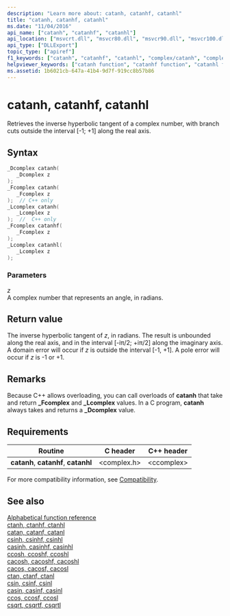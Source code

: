 ```yaml
---
description: "Learn more about: catanh, catanhf, catanhl"
title: "catanh, catanhf, catanhl"
ms.date: "11/04/2016"
api_name: ["catanh", "catanhf", "catanhl"]
api_location: ["msvcrt.dll", "msvcr80.dll", "msvcr90.dll", "msvcr100.dll", "msvcr100_clr0400.dll", "msvcr110.dll", "msvcr110_clr0400.dll", "msvcr120.dll", "msvcr120_clr0400.dll", "ucrtbase.dll", "api-ms-win-crt-math-l1-1-0.dll"]
api_type: ["DLLExport"]
topic_type: ["apiref"]
f1_keywords: ["catanh", "catanhf", "catanhl", "complex/catanh", "complex/catanhf", "complex/catanhl"]
helpviewer_keywords: ["catanh function", "catanhf function", "catanhl function"]
ms.assetid: 1b6021cb-647a-41b4-9d7f-919cc8b57b86
---
```

# catanh, catanhf, catanhl

Retrieves the inverse hyperbolic tangent of a complex number, with branch cuts outside the interval [-1; +1] along the real axis.

## Syntax

```C
_Dcomplex catanh(
   _Dcomplex z
);
_Fcomplex catanh(
   _Fcomplex z
);  // C++ only
_Lcomplex catanh(
   _Lcomplex z
);  //  C++ only
_Fcomplex catanhf(
   _Fcomplex z
);
_Lcomplex catanhl(
   _Lcomplex z
);
```

### Parameters

*z*<br/>
A complex number that represents an angle, in radians.

## Return value

The inverse hyperbolic tangent of *z*, in radians. The result is unbounded along the real axis, and  in the interval [-iπ/2; +iπ/2] along the imaginary axis. A domain error will occur if *z* is outside the interval [-1, +1]. A pole error will occur if *z* is -1 or +1.

## Remarks

Because C++ allows overloading, you can call overloads of **catanh** that take and return **_Fcomplex** and **_Lcomplex** values. In a C program, **catanh** always takes and returns a **_Dcomplex** value.

## Requirements

|Routine|C header|C++ header|
|-------------|--------------|------------------|
|**catanh**,               **catanhf**, **catanhl**|\<complex.h>|\<ccomplex>|

For more compatibility information, see [Compatibility](../compatibility.md).

## See also

[Alphabetical function reference](crt-alphabetical-function-reference.md)\
[ctanh, ctanhf, ctanhl](ctanh-ctanhf-ctanhl.md)\
[catan, catanf, catanl](catan-catanf-catanl.md)\
[csinh, csinhf, csinhl](csinh-csinhf-csinhl.md)\
[casinh, casinhf, casinhl](casinh-casinhf-casinhl.md)\
[ccosh, ccoshf, ccoshl](ccosh-ccoshf-ccoshl.md)\
[cacosh, cacoshf, cacoshl](cacosh-cacoshf-cacoshl.md)\
[cacos, cacosf, cacosl](cacos-cacosf-cacosl.md)\
[ctan, ctanf, ctanl](ctan-ctanf-ctanl.md)\
[csin, csinf, csinl](csin-csinf-csinl.md)\
[casin, casinf, casinl](casin-casinf-casinl.md)\
[ccos, ccosf, ccosl](ccos-ccosf-ccosl.md)\
[csqrt, csqrtf, csqrtl](csqrt-csqrtf-csqrtl.md)
